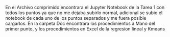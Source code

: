 En el Archivo comprimido encontrara el Jupyter Notebook de la Tarea 1 con todos los puntos ya que no me dejaba subirlo normal, adicional se subio el notebook de cada uno de los puntos separados y me fuera posible cargarlos.
En la carpeta Doc encontrara los procedimientos a Mano del primer punto, y los procedimientos en Excel de la regresion lineal y Kmeans
